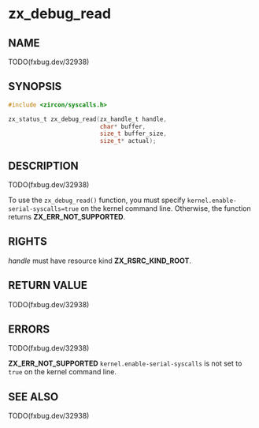 # zx_debug_read

## NAME

<!-- Updated by update-docs-from-fidl, do not edit. -->

TODO(fxbug.dev/32938)

## SYNOPSIS

<!-- Updated by update-docs-from-fidl, do not edit. -->

```c
#include <zircon/syscalls.h>

zx_status_t zx_debug_read(zx_handle_t handle,
                          char* buffer,
                          size_t buffer_size,
                          size_t* actual);
```

## DESCRIPTION

TODO(fxbug.dev/32938)

To use the `zx_debug_read()` function, you must specify
`kernel.enable-serial-syscalls=true` on the kernel command line. Otherwise,
the function returns **ZX_ERR_NOT_SUPPORTED**.

## RIGHTS

<!-- Updated by update-docs-from-fidl, do not edit. -->

*handle* must have resource kind **ZX_RSRC_KIND_ROOT**.

## RETURN VALUE

TODO(fxbug.dev/32938)

## ERRORS

TODO(fxbug.dev/32938)

**ZX_ERR_NOT_SUPPORTED**  `kernel.enable-serial-syscalls` is not set to `true`
on the kernel command line.

## SEE ALSO


TODO(fxbug.dev/32938)
